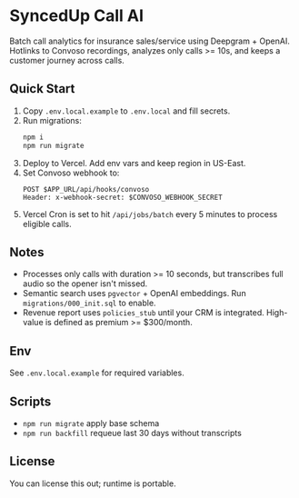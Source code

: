 # SyncedUp Call AI

Batch call analytics for insurance sales/service using Deepgram + OpenAI. Hotlinks to Convoso recordings, analyzes only calls >= 10s, and keeps a customer journey across calls.

## Quick Start
1. Copy `.env.local.example` to `.env.local` and fill secrets.
2. Run migrations:
   ```bash
   npm i
   npm run migrate
   ```
3. Deploy to Vercel. Add env vars and keep region in US-East.
4. Set Convoso webhook to:
   ```
   POST $APP_URL/api/hooks/convoso
   Header: x-webhook-secret: $CONVOSO_WEBHOOK_SECRET
   ```
5. Vercel Cron is set to hit `/api/jobs/batch` every 5 minutes to process eligible calls.

## Notes
- Processes only calls with duration >= 10 seconds, but transcribes full audio so the opener isn't missed.
- Semantic search uses `pgvector` + OpenAI embeddings. Run `migrations/000_init.sql` to enable.
- Revenue report uses `policies_stub` until your CRM is integrated. High-value is defined as premium >= $300/month.

## Env
See `.env.local.example` for required variables.

## Scripts
- `npm run migrate` apply base schema
- `npm run backfill` requeue last 30 days without transcripts

## License
You can license this out; runtime is portable.
